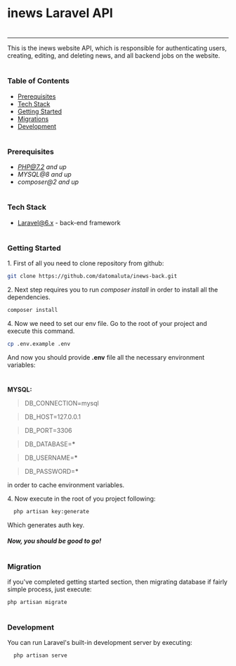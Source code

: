 <div style="display:flex; align-items: center">
  <h1 style="position:relative; top: -6px" >inews Laravel API</h1>
</div>

---

This is the inews website API, which is responsible for authenticating users, creating, editing, and deleting news, and all backend jobs on the website.

#

### Table of Contents

-   [Prerequisites](#prerequisites)
-   [Tech Stack](#tech-stack)
-   [Getting Started](#getting-started)
-   [Migrations](#migration)
-   [Development](#development)

#

### Prerequisites

-   *PHP@7.2 and up*
-   _MYSQL@8 and up_
-   _composer@2 and up_

#

### Tech Stack

-   [Laravel@6.x](https://laravel.com/docs/6.x) - back-end framework

#

### Getting Started

1\. First of all you need to clone repository from github:

```sh
git clone https://github.com/datomaluta/inews-back.git
```

2\. Next step requires you to run _composer install_ in order to install all the dependencies.

```sh
composer install
```

4\. Now we need to set our env file. Go to the root of your project and execute this command.

```sh
cp .env.example .env
```

And now you should provide **.env** file all the necessary environment variables:

#

**MYSQL:**

> DB_CONNECTION=mysql

> DB_HOST=127.0.0.1

> DB_PORT=3306

> DB_DATABASE=**\***

> DB_USERNAME=**\***

> DB_PASSWORD=**\***

in order to cache environment variables.

4\. Now execute in the root of you project following:

```sh
  php artisan key:generate
```

Which generates auth key.

##### Now, you should be good to go!

#

### Migration

if you've completed getting started section, then migrating database if fairly simple process, just execute:

```sh
php artisan migrate
```

#

### Development

You can run Laravel's built-in development server by executing:

```sh
  php artisan serve
```
